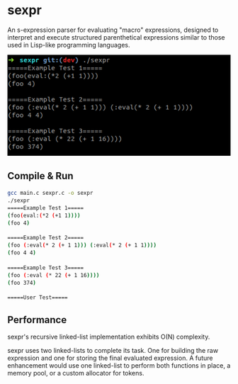 # sexpr

An s-expression parser for evaluating "macro" expressions, designed
to interpret and execute structured parenthetical expressions similar
to those used in Lisp-like programming languages.

![example](example.png)

## Compile & Run

```sh
gcc main.c sexpr.c -o sexpr
./sexpr
=====Example Test 1=====
(foo(eval:(*2 (+1 1))))
(foo 4)

=====Example Test 2=====
(foo (:eval(* 2 (+ 1 1))) (:eval(* 2 (+ 1 1))))
(foo 4 4)

=====Example Test 3=====
(foo (:eval (* 22 (+ 1 16))))
(foo 374)

=====User Test=====

```

## Performance

sexpr's recursive linked-list implementation exhibits O(N) complexity.

sexpr uses two linked-lists to complete its task. One for building the raw
expression and one for storing the final evaluated expression. A future
enhancement would use one linked-list to perform both functions in place, a
memory pool, or a custom allocator for tokens.
